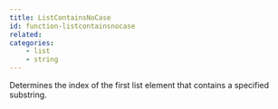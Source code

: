 ```yaml
---
title: ListContainsNoCase
id: function-listcontainsnocase
related:
categories:
    - list
    - string
---
```


Determines the index of the first list element that contains a
specified substring.
